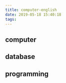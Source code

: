 ```yaml
---
title: computer-english
date: 2019-05-18 15:40:18
tags:
---
```


## computer

## database

## programming

## 
